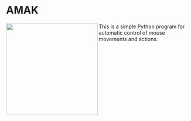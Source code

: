 # AMAK

<img src="../../blob/master/amak.ico" align="left" height="250">

This is a simple Python program for automatic control of mouse movements and actions.
